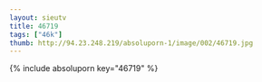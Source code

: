 ```yaml
--- 
layout: sieutv
title: 46719
tags: ["46k"]
thumb: http://94.23.248.219/absoluporn-1/image/002/46719.jpg
---
```

{% include absoluporn key="46719" %} 
